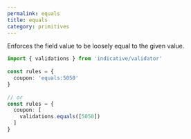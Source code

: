 ```yaml
---
permalink: equals
title: equals
category: primitives
---
```


Enforces the field value to be loosely equal to the given value.
 
```ts
import { validations } from 'indicative/validator'
 
const rules = {
  coupon: 'equals:5050'
}
 
// or
const rules = {
  coupon: [
    validations.equals([5050])
  ]
}
```
